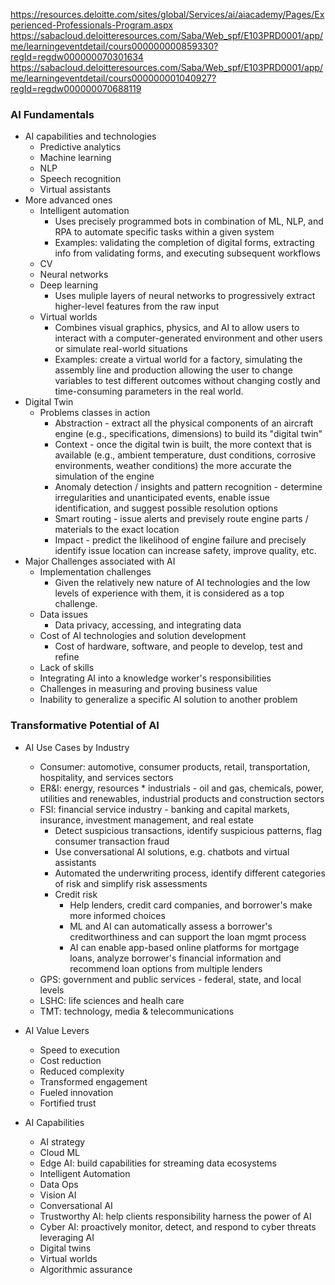 https://resources.deloitte.com/sites/global/Services/ai/aiacademy/Pages/Experienced-Professionals-Program.aspx <br>
https://sabacloud.deloitteresources.com/Saba/Web_spf/E103PRD0001/app/me/learningeventdetail/cours000000000859330?regId=regdw000000070301634 <br>
https://sabacloud.deloitteresources.com/Saba/Web_spf/E103PRD0001/app/me/learningeventdetail/cours000000001040927?regId=regdw000000070688119

### AI Fundamentals
* AI capabilities and technologies
  * Predictive analytics
  * Machine learning
  * NLP
  * Speech recognition
  * Virtual assistants <br>
* More advanced ones
  * Intelligent automation
    * Uses precisely programmed bots in combination of ML, NLP, and RPA to automate specific tasks within a given system
    * Examples: validating the completion of digital forms, extracting info from validating forms, and executing subsequent workflows
  * CV
  * Neural networks
  * Deep learning
    * Uses muliple layers of neural networks to progressively extract higher-level features from the raw input
  * Virtual worlds
    * Combines visual graphics, physics, and AI to allow users to interact with a computer-generated environment and other users or simulate real-world situations
    * Examples: create a virtual world for a factory, simulating the assembly line and production allowing the user to change variables to test different outcomes without changing costly and time-consuming parameters in the real world.
* Digital Twin
  * Problems classes in action
    * Abstraction - extract all the physical components of an aircraft engine (e.g., specifications, dimensions) to build its "digital twin"
    * Context - once the digital twin is built, the more context that is available (e.g., ambient temperature, dust conditions, corrosive environments, weather conditions) the more accurate the simulation of the engine
    * Anomaly detection / insights and pattern recognition - determine irregularities and unanticipated events, enable issue identification, and suggest possible resolution options
    * Smart routing - issue alerts and previsely route engine parts / materials to the exact location
    * Impact - predict the likelihood of engine failure and precisely identify issue location can increase safety, improve quality, etc.
* Major Challenges associated with AI
  * Implementation challenges
    * Given the relatively new nature of AI technologies and the low levels of experience with them, it is considered as a top challenge.
  * Data issues
    * Data privacy, accessing, and integrating data
  * Cost of AI technologies and solution development
    * Cost of hardware, software, and people to develop, test and refine
  * Lack of skills
  * Integrating AI into a knowledge worker's responsibilities
  * Challenges in measuring and proving business value
  * Inability to generalize a specific AI solution to another problem

### Transformative Potential of AI
* AI Use Cases by Industry
  * Consumer: automotive, consumer products, retail, transportation, hospitality, and services sectors
  * ER&I: energy, resources * industrials - oil and gas, chemicals, power, utilities and renewables, industrial products and construction sectors
  * FSI: financial service industry - banking and capital markets, insurance, investment management, and real estate
    * Detect suspicious transactions, identify suspicious patterns, flag consumer transaction fraud
    * Use conversational AI solutions, e.g. chatbots and virtual assistants
    * Automated the underwriting process, identify different categories of risk and simplify risk assessments
    * Credit risk
      * Help lenders, credit card companies, and borrower's make more informed choices
      * ML and AI can automatically assess a borrower's creditworthiness and can support the loan mgmt process
      * AI can enable app-based online platforms for mortgage loans, analyze borrower's financial information and recommend loan options from multiple lenders
  * GPS: government and public services - federal, state, and local levels
  * LSHC: life sciences and healh care
  * TMT: technology, media & telecommunications

* AI Value Levers 
  * Speed to execution
  * Cost reduction
  * Reduced complexity
  * Transformed engagement
  * Fueled innovation
  * Fortified trust
 
* AI Capabilities
  * AI strategy
  * Cloud ML
  * Edge AI: build capabilities for streaming data ecosystems
  * Intelligent Automation
  * Data Ops
  * Vision AI
  * Conversational AI
  * Trustworthy AI: help clients responsibility harness the power of AI
  * Cyber AI: proactively monitor, detect, and respond to cyber threats leveraging AI
  * Digital twins
  * Virtual worlds
  * Algorithmic assurance
